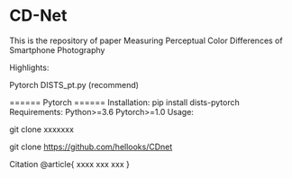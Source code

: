 # CD-Net

This is the repository of paper Measuring Perceptual Color Differences of Smartphone Photography

Highlights:


Pytorch DISTS_pt.py (recommend)

====== Pytorch ======
Installation:
pip install dists-pytorch
Requirements:
Python>=3.6
Pytorch>=1.0
Usage:

git clone xxxxxxx

git clone https://github.com/hellooks/CDnet



Citation
@article{
xxxx
xxx
xxx
}
